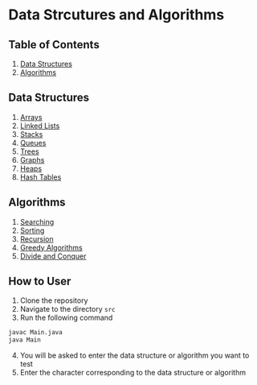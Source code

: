 # Data Strcutures and Algorithms
## Table of Contents
1. [Data Structures](#data-structures)
2. [Algorithms](#algorithms)

## Data Structures
1. [Arrays](#arrays)
2. [Linked Lists](#linked-lists)
3. [Stacks](#stacks)
4. [Queues](#queues)
5. [Trees](#trees)
6. [Graphs](#graphs)
7. [Heaps](#heaps)
8. [Hash Tables](#hash-tables)

## Algorithms
1. [Searching](#searching)
2. [Sorting](#sorting)
3. [Recursion](#recursion)
4. [Greedy Algorithms](#greedy-algorithms)
5. [Divide and Conquer](#divide-and-conquer)

## How to User
1. Clone the repository
2. Navigate to the directory `src`
3. Run the following command
```bash
javac Main.java
java Main
```
4. You will be asked to enter the data structure or algorithm you want to test
5. Enter the character corresponding to the data structure or algorithm

